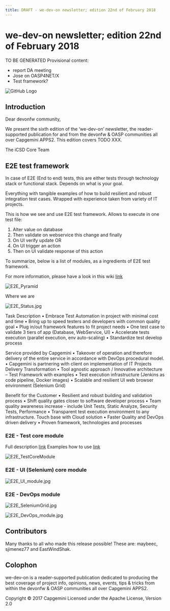 ```yaml
---
title: DRAFT - we-dev-on newsletter; edition 22nd of February 2018
---
```

# we-dev-on newsletter; edition 22nd of February 2018

TO BE GENERATED
Provisional content:

- report DA meeting
- Jose on OASP4NET/X
- Test framework?

<!-- i><a href='http://ecotrust-canada.github.io/markdown-toc/'>Table of contents generated with markdown-toc</a></i></small -->

![GitHub Logo](../img/devonfw-logo-smallest.png)

## Introduction

Dear devonfw community,

We present the sixth edition of the ‘we-dev-on’ newsletter, the reader-supported publication for and from the devonfw & OASP communities all over Capgemini APPS2. This edition covers TODO XXX.

The iCSD Core Team

## E2E test framework

In case of E2E (End to end) tests, this are either tests through technology stack or functional stack. 
Depends on what is your goal. 

Everything with tangible examples of how to build resilient and robust integration test cases. Wrapped with experience taken from variety of IT projects. 

This is how we see and use E2E test framework. 
Allows to execute in one test file:  
1. Alter value on database 
2. Then validate on webservice this change 
   and finally 
3. On UI verify update 
OR
1.	On UI trigger an action 
2.	Then on UI validate response of this action 

To summarize, below is a list of modules, as a ingredients of E2E test framework. 

For more information, please have a look in this wiki [link](https://github.com/devonfw/devonfw-testing/wiki) 

![E2E_Pyramid](/2018/img/E2E_Pyramid.jpg)

Where we are 

![E2E_Status.jpg](/2018/img/E2E_Status.jpg)


Task Description
•	Embrace Test Automation in project with minimal cost and time 
•	Bring up to speed testers and developers with common quality goal 
•	Plug in/out framework features to fit project needs 
•	One test case to validate 3 tiers of app (Database, WebService, UI) 
•	Accelerate tests execution (parallel execution, env auto-scaling)
•	Standardize test develop process

Service provided by Capgemini
•	Takeover of operation and therefore delivery of the entire service in accordance with DevOps procedural model.
•	Capgemini is partnering with client on implementation of IT Projects Delivery Transformation
•	Tool agnostic approach / Innovative architecture – Test Framework with examples 
•	Test execution infrastructure (Jenkins as code pipeline, Docker images)
•	Scalable and resilient UI web browser environment (Selenium Grid) 

Benefit for the Customer
•	Resilient and robust building and validation process
•	Shift quality gates closer to software developer process
•	Team quality awareness increase - include Unit Tests, Static Analyze, Security Tests, Performance
•	Transparent test execution environment to any infrastructure. Touch base with Cloud solution
•	Faster Quality and DevOps driven delivery
•	Proven framework, technologies and processes 




### E2E - Test core module
Full description [link](https://github.com/devonfw/devonfw-testing/wiki/Core-test-module#features)
Examples how to use [link](https://github.com/devonfw/devonfw-testing/wiki/framework-test-class)

![E2E_TestCoreModule](/2018/img/E2E_TestCore.jpg)

### E2E - UI (Selenium) core module
![E2E_UI_module.jpg](/2018/img/E2E_UI_module.jpg)

### E2E - DevOps module

![E2E_SeleniumGrid.jpg](/2018/img/E2E_SeleniumGrid.jpg)

![E2E_DevOps_module.jpg](/2018/img/E2E_DevOps_module.jpg)


## Contributors

Many thanks to all who made this release possible! These are: maybeec, sjimenez77 and EastWindShak.

## Colophon

we-dev-on is a reader-supported publication dedicated to producing the best coverage of project info, opinions, news, events, tips & tricks from within the devonfw & OASP communities all over Capgemini APPS2.

Copyright © 2017 Capgemini
Licensed under the Apache License, Version 2.0
